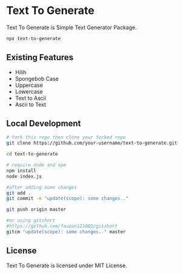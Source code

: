 # Text To Generate

Text To Generate is Simple Text Generator Package.

```bash
npx text-to-generate
```

## Existing Features

- Hilih
- Spongebob Case
- Uppercase
- Lowercase
- Text to Ascii
- Ascii to Text

## Local Development

```bash
# fork this repo then clone your forked repo
git clone https://github.com/your-username/text-to-generate.git

cd text-to-generate

# require node and npm
npm install
node index.js

#after adding some changes
git add .
git commit -m "update(scope): some changes.."

git push origin master

#or using gitshort
#https://github.com/fauzan121002/gitshort
gitcm "update(scope): some changes.." master
```

## License

Text To Generate is licensed under MIT License.
